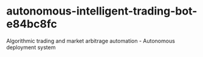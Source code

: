 # autonomous-intelligent-trading-bot-e84bc8fc
Algorithmic trading and market arbitrage automation - Autonomous deployment system
